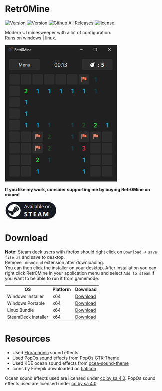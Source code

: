# Retr0Mine

[![Version](https://img.shields.io/github/v/release/odizinne/Retr0Mine)](https://github.com/odizinne/retr0mine/releases)
[![Version](https://img.shields.io/github/actions/workflow/status/odizinne/retr0mine/steam-builds.yml)]()
[![Github All Releases](https://img.shields.io/github/downloads/odizinne/Retr0Mine/total.svg)]()
[![license](https://img.shields.io/github/license/odizinne/Retr0Mine)](https://github.com/Odizinne/Retr0Mine/blob/main/LICENSE)

Modern UI minesweeper with a lot of configuration.  
Runs on windows | linux.

![image](.assets/screenshot.png)

**If you like my work, consider supporting me by buying Retr0Mine on steam!**

[![Available on STEAM](/.assets/available_on_steam.png)](https://store.steampowered.com/app/3478030/Retr0Mine/)

# Download

**Note:** Steam deck users with firefox should right click on `Download` -> `save file as` and save to desktop.  
Remove `.download` extension after downloading.  
You can then click the installer on your desktop.
After installation you can right click Retr0Mine in your application menu and select `Add to steam` if you want to be able to run it from gamemode.

| OS                     | Platform  | Download                                                                                                       |
|------------------------|-----------|----------------------------------------------------------------------------------------------------------------|
| Windows Installer      | x64       | [Download](https://github.com/Odizinne/Retr0Mine/releases/latest/download/Retr0Mine_Installer.exe)             |
| Windows Portable       | x64       | [Download](https://github.com/Odizinne/Retr0Mine/releases/latest/download/Retr0Mine_msvc_64.zip)               |
| Linux Bundle           | x64       | [Download](https://github.com/Odizinne/Retr0Mine/releases/latest/download/Retr0Mine_Linux.zip)                 |
| SteamDeck installer    | x64       | [Download](https://raw.githubusercontent.com/Odizinne/Retr0Mine/refs/heads/main/tools/Retr0Mine_SteamDeckInstaller.desktop)     |

# Resources

- Used [Floraphonic](https://www.floraphonic.com/) sound effects 
- Used PopOs sound effects from [PopOs GTK-Theme](https://github.com/pop-os/gtk-theme)
- Used KDE ocean sound effects from [ocea-sound-theme](https://github.com/KDE/ocean-sound-theme)
- Icons by Freepik downloaded on [flaticon](https://www.flaticon.com/authors/freepik)

Ocean sound effects used are licensed under [cc by sa 4.0](https://creativecommons.org/licenses/by-sa/4.0/).
PopOs sound effects used are licensed under [cc by sa 4.0](https://creativecommons.org/licenses/by-sa/4.0/).
